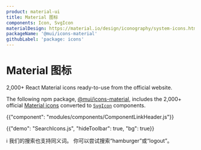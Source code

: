 ```yaml
---
product: material-ui
title: Material 图标
components: Icon, SvgIcon
materialDesign: https://material.io/design/iconography/system-icons.html
packageName: '@mui/icons-material'
githubLabel: 'package: icons'
---
```


# Material 图标

<p class="description">2,000+ React Material icons ready-to-use from the official website.</p>

The following npm package, [@mui/icons-material](https://www.npmjs.com/package/@mui/icons-material), includes the 2,000+ official [Material icons](https://fonts.google.com/icons) converted to [`SvgIcon`](/api/svg-icon/) components.

{{"component": "modules/components/ComponentLinkHeader.js"}}

{{"demo": "SearchIcons.js", "hideToolbar": true, "bg": true}}

ℹ️ 我们的搜索也支持同义词。 你可以尝试搜索“hamburger”或“logout”。
